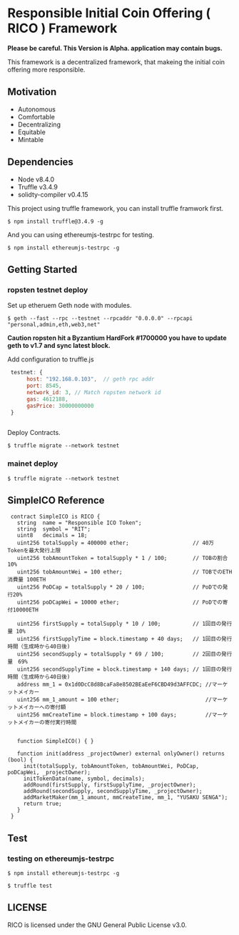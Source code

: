 # Responsible Initial Coin Offering ( RICO ) Framework 

**Please be careful. This Version is Alpha. application may contain bugs.**

This framework is a decentralized framework, that makeing the initial coin offering more responsible.

## Motivation

- Autonomous
- Comfortable 
- Decentralizing
- Equitable
- Mintable

## Dependencies

- Node v8.4.0
- Truffle v3.4.9
- solidty-compiler v0.4.15

This project using truffle framework, you can install truffle framwork first.

```
$ npm install truffle@3.4.9 -g 
```
And you can using ethereumjs-testrpc for testing.
```
$ npm install ethereumjs-testrpc -g
```

## Getting Started 

### ropsten testnet deploy
Set up etheruem Geth node with modules.
```
$ geth --fast --rpc --testnet --rpcaddr "0.0.0.0" --rpcapi "personal,admin,eth,web3,net"
```
**Caution ropsten hit a Byzantium HardFork #1700000 you have to update geth to v1.7 and sync latest block.**

Add configuration to truffle.js 
```js
 testnet: {
      host: "192.168.0.103",  // geth rpc addr
      port: 8545,
      network_id: 3, // Match ropsten network id
      gas: 4612188,
      gasPrice: 30000000000
 }
  
```

Deploy Contracts.
```
$ truffle migrate --network testnet
``` 

### mainet deploy

```
$ truffle migrate --network testnet
``` 

## SimpleICO Reference


```
 contract SimpleICO is RICO {
   string  name = "Responsible ICO Token";
   string  symbol = "RIT";
   uint8   decimals = 18;
   uint256 totalSupply = 400000 ether;                    // 40万 Tokenを最大発行上限
   uint256 tobAmountToken = totalSupply * 1 / 100;        // TOBの割合 10%
   uint256 tobAmountWei = 100 ether;                      // TOBでのETH消費量 100ETH
   uint256 PoDCap = totalSupply * 20 / 100;               // PoDでの発行20%
   uint256 poDCapWei = 10000 ether;                       // PoDでの寄付10000ETH

   uint256 firstSupply = totalSupply * 10 / 100;          // 1回目の発行量 10%
   uint256 firstSupplyTime = block.timestamp + 40 days;   // 1回目の発行時間（生成時から40日後)
   uint256 secondSupply = totalSupply * 69 / 100;         // 2回目の発行量　69%
   uint256 secondSupplyTime = block.timestamp + 140 days; // 1回目の発行時間（生成時から40日後)
   address mm_1 = 0x1d0DcC8d8BcaFa8e8502BEaEeF6CBD49d3AFFCDC; //マーケットメイカー
   uint256 mm_1_amount = 100 ether;                           //マーケットメイカーへの寄付額
   uint256 mmCreateTime = block.timestamp + 100 days;         //マーケットメイカーの寄付実行時間
   
 
   function SimpleICO() { } 
 
   function init(address _projectOwner) external onlyOwner() returns (bool) {
     init(totalSupply, tobAmountToken, tobAmountWei, PoDCap, poDCapWei, _projectOwner);
     initTokenData(name, symbol, decimals);
     addRound(firstSupply, firstSupplyTime, _projectOwner);
     addRound(secondSupply, secondSupplyTime, _projectOwner);
     addMarketMaker(mm_1_amount, mmCreateTime, mm_1, "YUSAKU SENGA");
     return true;
   }
 }
```

## Test 

### testing on ethereumjs-testrpc

```
$ npm install ethereumjs-testrpc -g 
```
```
$ truffle test 
```

## LICENSE
RICO is licensed under the GNU General Public License v3.0.
